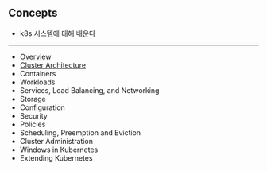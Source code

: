 ## Concepts

- k8s 시스템에 대해 배운다

---

- [Overview](overview.md)
- [Cluster Architecture](clusterArchitecture.md)
- Containers
- Workloads
- Services, Load Balancing, and Networking
- Storage
- Configuration
- Security
- Policies
- Scheduling, Preemption and Eviction
- Cluster Administration
- Windows in Kubernetes
- Extending Kubernetes
